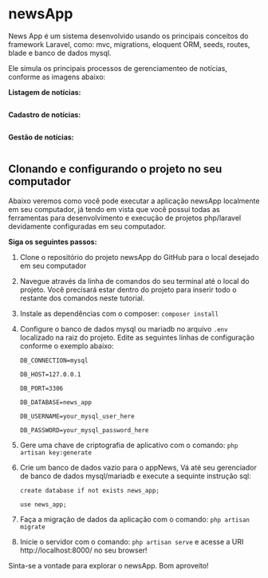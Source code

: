 # newsApp

News App é um sistema desenvolvido usando os principais conceitos do framework Laravel, como: mvc, migrations, eloquent ORM, seeds, routes, blade e banco de dados mysql. 



Ele simula os principais processos de gerenciamenteo de notícias, conforme as imagens abaixo:



**Listagem de notícias:**

![]()

**Cadastro de notícias:**

![]()

**Gestão de notícias:**

![]()





## Clonando e configurando o projeto no seu computador

Abaixo veremos como você pode executar a aplicação newsApp localmente em seu computador, já tendo em vista que você possui todas as ferramentas para desenvolvimento e execução de projetos php/laravel devidamente configuradas em seu computador. 

**Siga os seguintes passos:**



1. Clone o repositório do projeto newsApp do GitHub para o local desejado em seu computador

  

2. Navegue através da linha de comandos do seu terminal até o local do projeto. Você precisará estar dentro do projeto para inserir todo o restante dos comandos neste tutorial.

  

3. Instale as dependências com o composer: `composer install`

  

4. Configure o banco de dados mysql ou mariadb no arquivo `.env` localizado na raiz do projeto. Edite as seguintes linhas de configuração conforme o exemplo abaixo:

    `DB_CONNECTION=mysql`

    `DB_HOST=127.0.0.1`

    `DB_PORT=3306`

    `DB_DATABASE=news_app`

    `DB_USERNAME=your_mysql_user_here`

    `DB_PASSWORD=your_mysql_password_here`

  

5. Gere uma chave de criptografia de aplicativo com o comando: `php artisan key:generate`

   

6. Crie um banco de dados vazio para o appNews, Vá até seu gerenciador de banco de dados mysql/mariadb e execute a sequinte instrução sql:

   `create database if not exists news_app;`

   `use news_app;`

   

7. Faça a migração de dados da aplicação com o comando: `php artisan migrate`

   

8. Inicie o servidor com o comando: `php artisan serve`  e acesse a URI http://localhost:8000/ no seu browser!

   

Sinta-se a vontade para explorar o newsApp. Bom aproveito!

